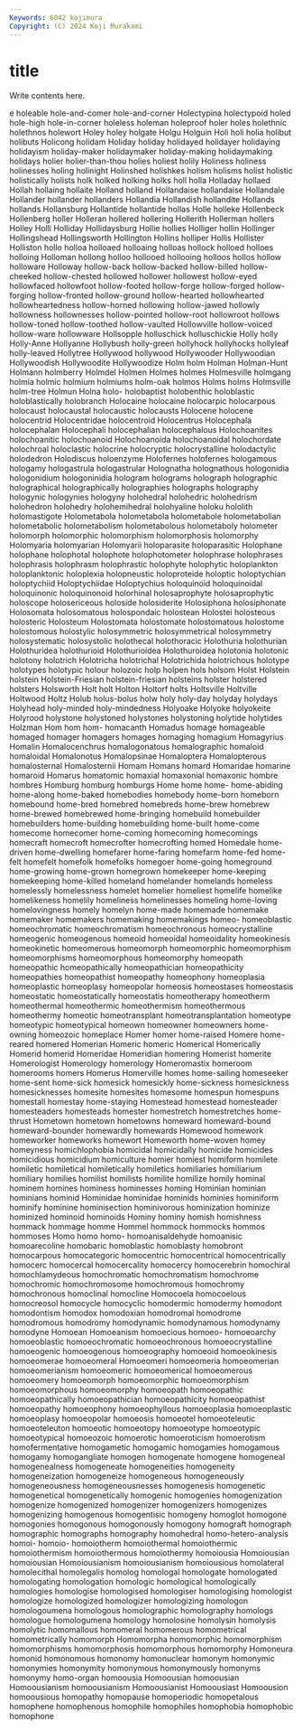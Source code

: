 ```yaml
---
Keywords: 6042 kojimura
Copyright: (C) 2024 Koji Murakami
---
```


# title

Write contents here.



e holeable hole-and-comer hole-and-corner
Holectypina holectypoid holed hole-high hole-in-corner holeless holeman holeproof holer holes
holethnic holethnos holewort Holey holey holgate Holgu Holguin Holi holi
holia holibut holibuts Holicong holidam Holiday holiday holidayed holidayer holidaying
holidayism holiday-maker holidaymaker holiday-making holidaymaking holidays holier holier-than-thou holies holiest
holily Holiness holiness holinesses holing holinight Holinshed holishkes holism holisms
holist holistic holistically holists holk holked holking holks holl holla
Holladay hollaed Hollah hollaing hollaite Holland holland Hollandaise hollandaise Hollandale
Hollander hollander hollanders Hollandia Hollandish hollandite Hollands hollands Hollansburg Hollantide
hollantide hollas Holle holleke Hollenbeck Hollenberg holler Holleran hollered hollering
Hollerith Hollerman hollers Holley Holli Holliday Hollidaysburg Hollie hollies Holliger
hollin Hollinger Hollingshead Hollingsworth Hollington Hollins holliper Hollis Hollister Holliston
hollo holloa holloaed holloaing holloas hollock holloed holloes holloing Holloman
hollong holloo hollooed hollooing holloos hollos hollow holloware Holloway hollow-back
hollow-backed hollow-billed hollow-cheeked hollow-chested hollowed hollower hollowest hollow-eyed hollowfaced hollowfoot
hollow-footed hollow-forge hollow-forged hollow-forging hollow-fronted hollow-ground hollow-hearted hollowhearted hollowheartedness hollow-horned
hollowing hollow-jawed hollowly hollowness hollownesses hollow-pointed hollow-root hollowroot hollows hollow-toned
hollow-toothed hollow-vaulted Hollowville hollow-voiced hollow-ware hollowware Hollsopple holluschick holluschickie Holly
holly Holly-Anne Hollyanne Hollybush holly-green hollyhock hollyhocks hollyleaf holly-leaved Hollytree
Hollywood hollywood Hollywooder Hollywoodian Hollywoodish Hollywoodite Hollywoodize Holm holm Holman
Holman-Hunt Holmann holmberry Holmdel Holmen Holmes holmes Holmesville holmgang holmia
holmic holmium holmiums holm-oak holmos Holms holms Holmsville holm-tree Holmun
Holna holo- holobaptist holobenthic holoblastic holoblastically holobranch Holocaine holocaine holocarpic
holocarpous holocaust holocaustal holocaustic holocausts Holocene holocene holocentrid Holocentridae holocentroid
Holocentrus Holocephala holocephalan Holocephali holocephalian holocephalous Holochoanites holochoanitic holochoanoid Holochoanoida
holochoanoidal holochordate holochroal holoclastic holocrine holocryptic holocrystalline holodactylic holodedron Holodiscus
holoenzyme Holofernes holofernes hologamous hologamy hologastrula hologastrular Holognatha holognathous hologonidia
hologonidium hologoninidia hologram holograms holograph holographic holographical holographically holographies holographs
holography hologynic hologynies hologyny holohedral holohedric holohedrism holohedron holohedry holohemihedral
holohyaline holoku hololith holomastigote Holometabola holometabola holometabole holometabolian holometabolic holometabolism
holometabolous holometaboly holometer holomorph holomorphic holomorphism holomorphosis holomorphy Holomyaria holomyarian
Holomyarii holoparasite holoparasitic Holophane holophane holophotal holophote holophotometer holophrase holophrases
holophrasis holophrasm holophrastic holophyte holophytic holoplankton holoplanktonic holoplexia holopneustic holoproteide
holoptic holoptychian holoptychiid Holoptychiidae Holoptychius holoquinoid holoquinoidal holoquinonic holoquinonoid holorhinal
holosaprophyte holosaprophytic holoscope holosericeous holoside holosiderite Holosiphona holosiphonate Holosomata holosomatous
holospondaic holostean Holostei holosteous holosteric Holosteum Holostomata holostomate holostomatous holostome
holostomous holostylic holosymmetric holosymmetrical holosymmetry holosystematic holosystolic holothecal holothoracic Holothuria
holothurian Holothuridea holothurioid Holothurioidea Holothuroidea holotonia holotonic holotony holotrich Holotricha
holotrichal Holotrichida holotrichous holotype holotypes holotypic holour holozoic holp holpen
hols holsom Holst Holstein holstein Holstein-Friesian holstein-friesian holsteins holster holstered
holsters Holsworth Holt holt Holton Holtorf holts Holtsville Holtville Holtwood
Holtz Holub holus-bolus holw holy holy-day holyday holydays Holyhead holy-minded
holy-mindedness Holyoake Holyoke holyokeite Holyrood holystone holystoned holystones holystoning holytide
holytides Holzman Hom hom hom- homacanth Homadus homage homageable homaged
homager homagers homages homaging homagium Homagyrius Homalin Homalocenchrus homalogonatous homalographic
homaloid homaloidal Homalonotus Homalopsinae Homaloptera Homalopterous homalosternal Homalosternii Homam Homans
homard Homaridae homarine homaroid Homarus homatomic homaxial homaxonial homaxonic hombre
hombres Homburg homburg homburgs Home home home- home-abiding home-along home-baked
homebodies homebody home-born homeborn homebound home-bred homebred homebreds home-brew homebrew
home-brewed homebrewed home-bringing homebuild homebuilder homebuilders home-building homebuilding home-built home-come
homecome homecomer home-coming homecoming homecomings homecraft homecroft homecrofter homecrofting homed
Homedale home-driven home-dwelling homefarer home-faring homefarm home-fed home-felt homefelt homefolk
homefolks homegoer home-going homeground home-growing home-grown homegrown homekeeper home-keeping homekeeping
home-killed homeland homelander homelands homeless homelessly homelessness homelet homelier homeliest
homelife homelike homelikeness homelily homeliness homelinesses homeling home-loving homelovingness homely
homelyn home-made homemade homemake homemaker homemakers homemaking homemakings homeo- homeoblastic
homeochromatic homeochromatism homeochronous homeocrystalline homeogenic homeogenous homeoid homeoidal homeoidality homeokinesis
homeokinetic homeomerous homeomorph homeomorphic homeomorphism homeomorphisms homeomorphous homeomorphy homeopath homeopathic
homeopathically homeopathician homeopathicity homeopathies homeopathist homeopathy homeophony homeoplasia homeoplastic homeoplasy
homeopolar homeosis homeostases homeostasis homeostatic homeostatically homeostatis homeotherapy homeotherm homeothermal
homeothermic homeothermism homeothermous homeothermy homeotic homeotransplant homeotransplantation homeotype homeotypic homeotypical
homeown homeowner homeowners home-owning homeozoic homeplace Homer homer home-raised Homere
home-reared homered Homerian Homeric homeric Homerical Homerically Homerid homerid Homeridae
Homeridian homering Homerist homerite Homerologist Homerology homerology Homeromastix homeroom homerooms
homers Homerus Homerville homes home-sailing homeseeker home-sent home-sick homesick homesickly
home-sickness homesickness homesicknesses homesite homesites homesome homespun homespuns homestall homestay
home-staying Homestead homestead homesteader homesteaders homesteads homester homestretch homestretches home-thrust
Hometown hometown hometowns homeward homeward-bound homeward-bounder homewardly homewards Homewood homework
homeworker homeworks homewort Homeworth home-woven homey homeyness homichlophobia homicidal homicidally
homicide homicides homicidious homicidium homiculture homier homiest homiform homilete homiletic
homiletical homiletically homiletics homiliaries homiliarium homiliary homilies homilist homilists homilite
homilize homily hominal hominem homines hominess hominesses homing Hominian hominian
hominians hominid Hominidae hominidae hominids hominies hominiform hominify hominine hominisection
hominivorous hominization hominize hominized hominoid hominoids Hominy hominy homish homishness
hommack hommage homme Hommel hommock hommocks hommos hommoses Homo homo
homo- homoanisaldehyde homoanisic homoarecoline homobaric homoblastic homoblasty homobront homocarpous homocategoric
homocentric homocentrical homocentrically homocerc homocercal homocercality homocercy homocerebrin homochiral homochlamydeous
homochromatic homochromatism homochrome homochromic homochromosome homochromous homochromy homochronous homoclinal homocline
Homocoela homocoelous homocreosol homocycle homocyclic homodermic homodermy homodont homodontism homodox
homodoxian homodromal homodrome homodromous homodromy homodynamic homodynamous homodynamy homodyne Homoean
Homoeanism homoecious homoeo- homoeoarchy homoeoblastic homoeochromatic homoeochronous homoeocrystalline homoeogenic homoeogenous
homoeography homoeoid homoeokinesis homoeomerae homoeomeral Homoeomeri homoeomeria homoeomerian homoeomerianism homoeomeric
homoeomerical homoeomerous homoeomery homoeomorph homoeomorphic homoeomorphism homoeomorphous homoeomorphy homoeopath homoeopathic
homoeopathically homoeopathician homoeopathicity homoeopathist homoeopathy homoeophony homoeophyllous homoeoplasia homoeoplastic homoeoplasy
homoeopolar homoeosis homoeotel homoeoteleutic homoeoteleuton homoeotic homoeotopy homoeotype homoeotypic homoeotypical
homoeozoic homoerotic homoeroticism homoerotism homofermentative homogametic homogamic homogamies homogamous homogamy
homogangliate homogen homogenate homogene homogeneal homogenealness homogeneate homogeneities homogeneity homogeneization
homogeneize homogeneous homogeneously homogeneousness homogeneousnesses homogenesis homogenetic homogenetical homogenetically homogenic
homogenies homogenization homogenize homogenized homogenizer homogenizers homogenizes homogenizing homogenous homogentisic
homogeny homoglot homogone homogonies homogonous homogonously homogony homograft homograph homographic
homographs homography homohedral homo-hetero-analysis homoi- homoio- homoiotherm homoiothermal homoiothermic homoiothermism
homoiothermous homoiothermy homoiousia Homoiousian homoiousian Homoiousianism homoiousianism homoiousious homolateral homolecithal
homolegalis homolog homologal homologate homologated homologating homologation homologic homological homologically
homologies homologise homologised homologiser homologising homologist homologize homologized homologizer homologizing
homologon homologoumena homologous homolographic homolography homologs homologue homologumena homology homolosine
homolysin homolysis homolytic homomallous homomeral homomerous homometrical homometrically homomorph Homomorpha
homomorphic homomorphism homomorphisms homomorphosis homomorphous homomorphy Homoneura homonid homonomous homonomy
homonuclear homonym homonymic homonymies homonymity homonymous homonymously homonyms homonymy homo-organ
homoousia Homoousian homoousian Homoousianism homoousianism Homoousianist Homoousiast Homoousion homoousious homopathy
homopause homoperiodic homopetalous homophene homophenous homophile homophiles homophobia homophobic homophone
